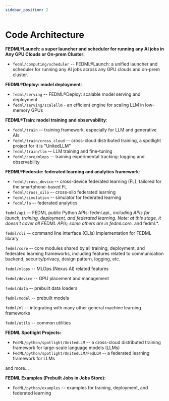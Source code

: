```yaml
---
sidebar_position: 2
---
```


# Code Architecture

**FEDML®Launch: a super launcher and scheduler for running any AI jobs in Any GPU Clouds or On-prem Cluster:**
- `fedml/computing/scheduler` -- FEDML®Launch: a unified launcher and scheduler for running any AI jobs across any GPU clouds and on-prem cluster. 

**FEDML®Deploy: model deployment**:

- `fedml/serving` -- FEDML®Deploy: scalable model serving and deployment
- `fedml/serving/scalellm` - an efficient engine for scaling LLM in low-memory GPUs

**FEDML®Train: model training and observability**:
- `fedml/train` -- training framework, especially for LLM and generative AIs
- `fedml/train/cross_cloud` -- cross-cloud distributed training, a spotlight project for it is "UnitedLLM"
- `fedml/train/llm` -- LLM training and fine-tuning
- `fedml/core/mlops` -- training experimental tracking: logging and observability

**FEDML®Federate: federated learning and analytics framework**:
- `fedml/cross_device` -- cross-device federated learning (FL), tailored for the smartphone-based FL
- `fedml/cross_silo` -- cross-silo federated learning
- `fedml/simulation` -- simulator for federated learning
- `fedml/fa` -- federated analytics

`fedml/api` -- FEDML public Python APIs: fedml.api.*, including APIs for launch, training, deployment, and federated learning. Note: at this stage, it doesn't cover all FEDML APIs; some others are in fedml.core.* and fedml.*. 

`fedml/cli` -- command line interface (CLIs) implementation for FEDML library

`fedml/core`  -- core modules shared by all training, deployment, and federated learning frameworks, including features related to communication backend, security/privacy, design pattern, logging, etc.

`fedml/mlops` -- MLOps (Nexus AI) related features

`fedml/device` -- GPU placement and management

`fedml/data` -- prebuilt data loaders

`fedml/model` -- prebuilt models

`fedml/ml` -- integrating with many other general machine learning frameworks

`fedml/utils` -- common utilities




**FEDML Spotlight Projects:**
- `FedML/python/spotlight/UnitedLLM` -- a cross-cloud distributed training framework for large-scale language models (LLMs)
- `FedML/python/spotlight/UnitedLLM/FedLLM` -- a federated learning framework for LLMs

and more...

**FEDML Examples (Prebuilt Jobs in Jobs Store):**
- `FedML/python/examples` -- examples for training, deployment, and federated learning